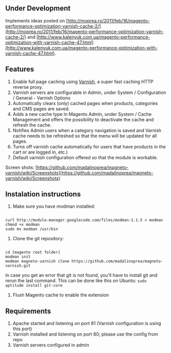 ## Under Development

Implements ideas posted on [http://moprea.ro/2011/feb/16/magento-performance-optimization-varnish-cache-2/](http://moprea.ro/2011/feb/16/magento-performance-optimization-varnish-cache-2/) and 
[http://www.kalenyuk.com.ua/magento-performance-optimization-with-varnish-cache-47.html](http://www.kalenyuk.com.ua/magento-performance-optimization-with-varnish-cache-47.html).

## Features

1. Enable full page caching using [Varnish](http://www.varnish-cache.org/), a super fast caching HTTP reverse proxy.
1. Varnish servers are configurable in Admin, under System / Configuration / General - Varnish Options
1. Automatically clears (only) cached pages when products, categories and CMS pages are saved.
1. Adds a new cache type in Magento Admin, under System / Cache Management and offers the possibility to deactivate the cache
and refresh the cache.
1. Notifies Admin users when a category navigation is saved and Varnish cache needs to be refreshed so that the menu will
be updated for all pages.
1. Turns off varnish cache automatically for users that have products in the cart or are logged in, etc.)
1. Default varnish configuration offered so that the module is workable.

Screen shots: [https://github.com/madalinoprea/magneto-varnish/wiki/Screenshots](https://github.com/madalinoprea/magneto-varnish/wiki/Screenshots)


## Instalation instructions

1. Make sure you have modman installed:
<pre><code>
curl http://module-manager.googlecode.com/files/modman-1.1.5 > modman
chmod +x modman
sudo mv modman /usr/bin
</pre></code>

1. Clone the git repository:
<pre><code>
cd [magento root folder]
modman init
modman magneto-varnish clone https://github.com/madalinoprea/magneto-varnish.git
</code></pre>

In case you get an error that git is not found, you'll have to install git and rerun the last command. This can be done like this on Ubuntu:
`sudo aptitude install git-core`

1. Flush Magento cache to enable the extension

## Requirements

1. Apache started and listening on port 81 (Varnish configuration is using this port)
2. Varnish installed and listening on port 80; please use the config from repo 
3. Varnish servers configured in admin


